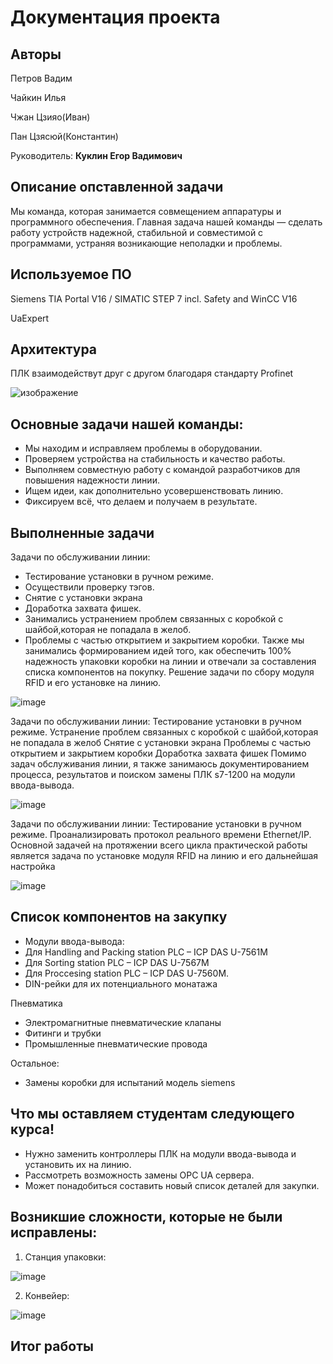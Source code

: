 # Документация проекта
## Авторы
Петров Вадим

Чайкин Илья

Чжан Цзияо(Иван)

Пан Цзясюй(Константин)

Руководитель: **Куклин Егор Вадимович**

## Описание опставленной задачи
Мы команда, которая занимается совмещением аппаратуры и программного обеспечения. Главная задача нашей команды — сделать работу устройств надежной, стабильной и совместимой с программами, устраняя возникающие неполадки и проблемы.

## Используемое ПО
Siemens TIA Portal V16 / SIMATIC STEP 7 incl. Safety and WinCC V16  

UaExpert

## Архитектура
ПЛК взаимодействут друг с другом благодаря стандарту Profinet 

![изображение](https://github.com/n0th1ngs89/HS_Line_316_I-O/assets/146949002/05848d01-be59-402f-ab1c-b9a10d6a265b)

## Основные задачи нашей команды:
* Мы находим и исправляем проблемы в оборудовании.
* Проверяем устройства на стабильность и качество работы.
* Выполняем совместную работу с командой разработчиков для повышения надежности линии.
* Ищем идеи, как дополнительно усовершенствовать линию.
* Фиксируем всё, что делаем и получаем в результате.

## Выполненные задачи
Задачи по обслуживании линии:
* Тестирование установки в  ручном режиме.
* Осуществили проверку тэгов.
* Снятие с установки экрана
* Доработка захвата фишек.
* Занимались устранением проблем связанных  с коробкой с шайбой,которая не попадала в желоб.
* Проблемы с частью открытием и закрытием коробки.
Также мы занимались формированием идей того, как обеспечить 100% надежность упаковки коробки на линии и отвечали за составления списка компонентов на покупку.
Решение задачи по сбору модуля RFID и его установке на линию. 

![image](https://github.com/user-attachments/assets/54b70992-08bc-40f2-b56a-f753c63754ba)


Задачи по обслуживании линии:
Тестирование установки в  ручном режиме.
Устранение проблем связанных  с коробкой с шайбой,которая не попадала в желоб
Снятие с установки экрана
Проблемы с частью открытием и закрытием коробки
Доработка захвата фишек
Помимо задач обслуживания линии, я также занимаюсь документированием процесса, результатов и поиском замены ПЛК s7-1200 на модули ввода-вывода.




![image](https://github.com/user-attachments/assets/1af6d73b-b7f7-416d-a668-f68a07459118)



Задачи по обслуживании линии:
Тестирование установки в  ручном режиме.
Проанализировать протокол реального времени Ethernet/IP. 
Основной задачей на протяжении всего цикла практической работы является задача по установке модуля RFID на линию и его дальнейшая настройка

![image](https://github.com/user-attachments/assets/93c434e2-fa2f-4849-9cd3-4caa3c1f361b)


## Список компонентов на закупку
* Модули ввода-вывода:
* Для Handling and Packing station PLC –  ICP DAS U-7561M
* Для Sorting station PLC – ICP DAS U-7567M
* Для Proccesing station PLC – ICP DAS U-7560M.
* DIN-рейки для их потенциального монатажа

Пневматика

* Электромагнитные пневматические клапаны 
* Фитинги и трубки
* Промышленные пневматические провода

Остальное:
* Замены коробки для испытаний модель siemens


## Что  мы оставляем студентам следующего курса!
* Нужно заменить контроллеры ПЛК на модули ввода-вывода и установить их на линию.
* Рассмотреть возможность замены OPC UA сервера.
* Может понадобиться составить новый список деталей для закупки.


## Возникшие сложности, которые не были исправлены:

1. Станция упаковки:

![image](https://github.com/user-attachments/assets/fa8d52de-d188-4816-a5e2-82cd28327f81)

2. Конвейер:

![image](https://github.com/user-attachments/assets/2dc79251-760e-4314-9679-96f86111fe8b)



## Итог работы

